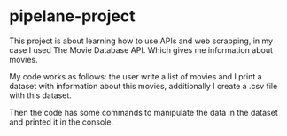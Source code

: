 # pipelane-project

This project is about learning how to use APIs and web scrapping, in my case I used The Movie Database API. Which gives me information about movies. 

My code works as follows: the user write a list of movies and I print a dataset with information about this movies, additionally I create a .csv file with this dataset.

Then the code has some commands to manipulate the data in the dataset and printed it in the console.